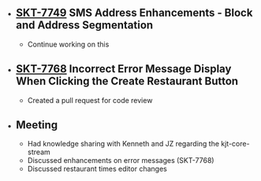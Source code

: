 - ## [SKT-7749](https://wondersco.atlassian.net/browse/SKT-7749) SMS Address Enhancements - Block and Address Segmentation
	- Continue working on this
- ## [SKT-7768](https://wondersco.atlassian.net/browse/SKT-7768) Incorrect Error Message Display When Clicking the Create Restaurant Button
	- Created a pull request for code review
- ## Meeting
	- Had knowledge sharing with Kenneth and JZ regarding the kjt-core-stream
	- Discussed enhancements on error messages (SKT-7768)
	- Discussed restaurant times editor changes